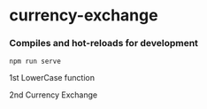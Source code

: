 # currency-exchange

### Compiles and hot-reloads for development
```
npm run serve
```
1st LowerCase function

2nd Currency Exchange
